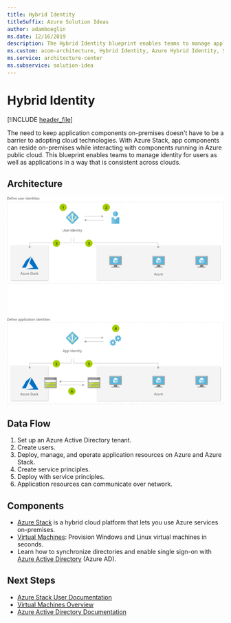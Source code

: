 ```yaml
---
title: Hybrid Identity
titleSuffix: Azure Solution Ideas
author: adamboeglin
ms.date: 12/16/2019
description: The Hybrid Identity blueprint enables teams to manage applications and user identity consistently across clouds with the utilization of Azure Stack
ms.custom: acom-architecture, Hybrid Identity, Azure Hybrid Identity, Service Principles, Azure Active Directory, Azure Active Directory Tenant, interactive-diagram, hybrid-infrastructure, 'https://azure.microsoft.com/solutions/architecture/hybrid-identity/'
ms.service: architecture-center
ms.subservice: solution-idea
---
```

# Hybrid Identity

[!INCLUDE [header_file](../header.md)]

The need to keep application components on-premises doesn't have to be a barrier to adopting cloud technologies. With Azure Stack, app components can reside on-premises while interacting with components running in Azure public cloud. This blueprint enables teams to manage identity for users as well as applications in a way that is consistent across clouds.

## Architecture

![Architecture diagram](../media/hybrid-identity.svg)

## Data Flow

1. Set up an Azure Active Directory tenant.
1. Create users.
1. Deploy, manage, and operate application resources on Azure and Azure Stack.
1. Create service principles.
1. Deploy with service principles.
1. Application resources can communicate over network.


## Components
* [Azure Stack](https://azure.microsoft.com/overview/azure-stack/) is a hybrid cloud platform that lets you use Azure services on-premises.
* [Virtual Machines](https://azure.microsoft.com/services/virtual-machines/): Provision Windows and Linux virtual machines in seconds.
* Learn how to synchronize directories and enable single sign-on with [Azure Active Directory](https://azure.microsoft.com/services/active-directory/) (Azure AD).

## Next Steps
* [Azure Stack User Documentation](/azure/azure-stack/user)
* [Virtual Machines Overview](https://azure.microsoft.com/services/virtual-machines/)
* [Azure Active Directory Documentation](/azure/active-directory)


